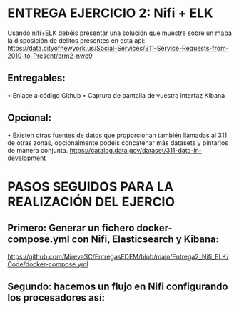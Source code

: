 # ENTREGA EJERCICIO 2: Nifi + ELK

Usando nifi+ELK debéis presentar una solución que muestre sobre un mapa la disposición de delitos presentes en esta api: 
https://data.cityofnewyork.us/Social-Services/311-Service-Requests-from-2010-to-Present/erm2-nwe9

## Entregables:
•	Enlace a código Github
•	Captura de pantalla de vuestra interfaz Kibana

## Opcional:
•	Existen otras fuentes de datos que proporcionan también llamadas al 311 de otras zonas, opcionalmente podéis concatenar más datasets y pintarlos de manera conjunta.
https://catalog.data.gov/dataset/311-data-in-development

# PASOS SEGUIDOS PARA LA REALIZACIÓN DEL EJERCIO

## Primero: Generar un fichero docker-compose.yml con Nifi, Elasticsearch y Kibana:

https://github.com/MireyaSC/EntregasEDEM/blob/main/Entrega2_Nifi_ELK/Code/docker-compose.yml

## Segundo: hacemos un flujo en Nifi configurando los procesadores así:

